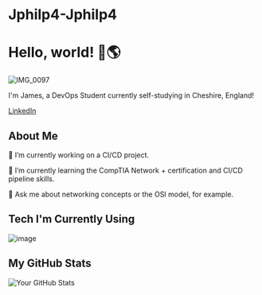# Jphilp4-Jphilp4
# Hello, world! 👋🌎

![IMG_0097](https://github.com/user-attachments/assets/2b61550b-777a-4b9a-8e1a-2815a5d9ba65)


I'm James, a DevOps Student currently self-studying in Cheshire, England!

[LinkedIn](link-to-your-linkedin-profile)

About Me
---
🔭 I’m currently working on a CI/CD project. 

🌱 I’m currently learning the CompTIA Network + certification and CI/CD pipeline skills. 

💬 Ask me about networking concepts or the OSI model, for example.

## Tech I'm Currently Using
![image](https://github.com/user-attachments/assets/355dc4ff-ee08-4af6-853a-41e00f7776c3)



## My GitHub Stats
![Your GitHub Stats](https://github-readme-stats.vercel.app/api?username=Jphilp4&show_icons=true&theme=default)

